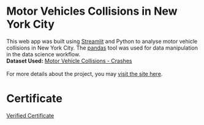 # Motor Vehicles Collisions in New York City
This web app was built using <a href="https://www.streamlit.io/">Streamlit</a> and Python to analyse motor vehicle collisions in New York City. The <a href="https://pandas.pydata.org/">pandas</a> tool was used for data manipulation in the data science workflow.<br>
<b>Dataset Used:</b> <a href="https://data.ny.gov/Public-Safety/Motor-Vehicle-Collisions-Crashes/h9gi-nx95">Motor Vehicle Collisions - Crashes</a><br><br>
For more details about the project, you may <a href="https://www.coursera.org/projects/data-science-streamlit-python">visit the site here</a>.<br>
# Certificate
<a href="https://www.coursera.org/account/accomplishments/certificate/WM75CLSSYPUR">Verified Certificate</a><br>
